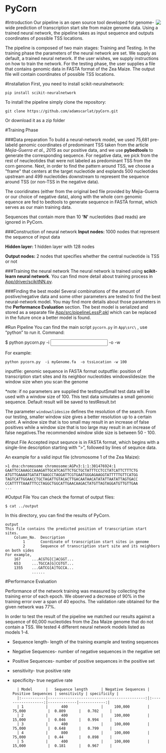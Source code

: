 # PyCorn
<img align="right" src="https://dl.dropboxusercontent.com/u/92784443/pyCorn_small.jpeg">

#Introduction
Our pipeline is an open source tool developed for genome-wide prediction of transcription start site from maize genome data. Using a trained neural network, the pipeline takes as input sequence and outputs coordinates of possible TSS locations.

The pipeline is composed of two main stages: Training and Testing. 
In the training phase the parameters of the neural network are set. We supply as default, a trained neural network. If the user wishes, we supply instructions on how to train the network. 
For the testing phase, the user supplies a file that contains genomic data in FASTA format of the Zea Maize. The output file will contain coordinates of possible TSS locations. 

#Installation
First, you need to install scikit-neuralnetwork: 

	pip install scikit-neuralnetwork

To install the pipeline simply clone the repository: 

	git clone https://github.com/adamscarlat/pyCorn.git

Or download it as a zip folder

#Training Phase

###Data preparation
To build a neural-network model, we used 75,681 pre-labeld genomic coordinates of predominant TSS taken from the article *Mejia-Guerra et al., 2015* as our positive data, and we use **pybedtools** to generate the corresponding sequence. For negative data, we pick from the rest of neucleotides that were not labeled as predominant TSS from the corn genome. Next, in order to find the pattern around TSS, we choose a "frame" that centers at the target nucleotide and explands 500 nucleotides upstream and 499 nucleotides downstream to represent the sequence around TSS (or non-TSS in the negative data). 

The cooridinates (either from the original bed file provided by Mejia-Guerra or our choice of negative data), along with the whole corn genomic equence are fed to bedtools to generate sequence in FASTA format, which serves as our main training data. 

Sequences that contain more than 10 **'N'** nucleotides (bad reads) are ignored in PyCorn.

###Construction of neural network
**Input nodes:** 1000 nodes that represent the sequence of input data

**Hidden layer:** 1 hidden layer with 128 nodes

**Output nodes:** 2 nodes that specifies whether the central nucleotide is TSS or not

###Training the neural network
The neural network is trained using **scikit-learn neural network**. You can find more detail about training process in [App/driver/scikitNN.py](https://github.com/adamscarlat/PyCorn/blob/master/App/driver/scikitNN.py).

###Finding the best model
Several combinations of the amount of postive/negative data and some other parameters are tested to find the best neural-network model. You may find more details about those parameters in the **Performance Evaluation** section. The best model is serialized and stored as a separate file [App/src/pipelineLessP.pkl](https://github.com/adamscarlat/PyCorn/blob/master/App/src/pipelineLessP.pkl) which can be replaced in the future once a better model is found.

#Run Pipeline
You can find the main script `pycorn.py` in `App\src\` , use “python” to run it.
Command:

$ python pycorn.py  -i <input file>  -o <output file>  -w <window slide size> 

For example:

	python pycorn.py  -i myGenome.fa  -o tssLocation -w 100

inputfile: genomic sequence in FASTA format
outputfile: position of transcription start sites and its neighbor nucleotides
windowslidesize: the window size when you scan the genome

*note: if no parameters are supplied the testInputSmall test data will be used with a window size of 100. This test data simulates a small genomic sequence. Default result will be saved to testResult.txt

The parameter `windowslidesize` defines the resolution of the search. From our testing, smaller window size gives a better resolution up to a certain point. A window size that is too small may result in an increase of false positives while a window size that is too large may result in an increase of false negatives.The recommended window slide size is between 50 - 100. 

#Input File
Accepted input sequnce is in FASTA format, which begins with a single-line description starting with “>”, followed by lines of sequnce data.

An example for a valid input file (chromosome 1 of the Zea Maize):

	>1 dna:chromosome chromosome:AGPv3:1:1:301476924:1
	GAATTCCAAAGCCAAAGATTGCATCAGTTCTGCTGCTATTTCCTCCTATCATTCTTTCTG
	ATGTTGAAAATGATATTAAGCCTAGGATTCGTGAATGGGAGAAGGTATTTTTGTTCATGG
	TAGTCATTGGAACCTGCTAGATTGTACACTTGACAATAACATATATTAATATTAGTGACC
	CCATTTTTAAATTTCCTAGGCTGGCATTGAACAAGACTATGTTAGTAGGATGTTGTTGAA
	...



#Output File
You can check the format of output files:

	$ cat ../output
	
In this directory, you can find the results of PyCorn.

	output
	This file contains the predicted position of transcription start sites.
        Column_No.	Description
            1		Coordinate of transcription start sites in genome
            2		Sequence of transcription start site and its neighbors on both sides
	For example,
		167 	...ACGTG[C]ACGGT...
		653		...TGCCA[G]CGTGT...
		1355	...GATCG[A]TGCCA...
				......



#Performance Evaluation

Performance of the network training was measured by collecting the training error of each epoch. We observed a decrease of 90% in the training error over a span of 40 epochs. The validation rate obtained for the given network was 77%.

In order to test the result of the pipeline we matched our results against a sequence of 60,000 nucleotides from the Zea Maize genome that do not contain a TSS. We tested 4 different neural network models listed as models 1-4.
* Sequence length- length of the training example and testing sequences 
* Negative Sequences- number of negative sequences in the negative set
* Positive Sequences- number of positive sequences in the positive set
* sensitivity- true positive rate
* specificity- true negative rate
	
		| Model      |   Sequence length      | Negative Sequences | Positive Sequences | sensitivity | specificity |
		|:-----------|--------------------------------------------:|:------------------:|-------------|------------:|
		| 1          |      400               |     100,000        |  	75,000	        |  0.809      |   0.702     |
		| 2          |      400               |     100,000        |    15,000          |  0.046      |   0.994     |
		| 3          |      400               |     100,000        |    75,000          |  0.648      |   0.799     |
		| 4          |      800               |     100,000        |    75,000          |  0.44       |   0.898     |
		| 5          |      400               |     100,000        |    15,000          |  0.181      |   0.967     |
